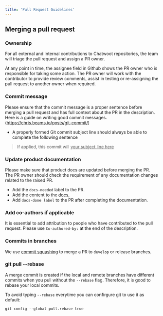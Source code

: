 ```yaml
---
title: 'Pull Request Guidelines'
---
```


## Merging a pull request

### Ownership 

For all external and internal contributions to Chatwoot repositories, the team will triage the pull request and assign a PR owner. 

At any point in time, the assignee field in Github shows the PR owner who is responsible for taking some action. The PR owner will work with the contributor to provide review comments, assist in testing or re-assigning the pull request to another owner when required.

### Commit message

Please ensure that the commit message is a proper sentence before merging a pull request and has full context about the PR in the description. Here is a guide on writing good commit messages. (https://chris.beams.io/posts/git-commit/)

- A properly formed Git commit subject line should always be able to complete the following sentence

> If applied, this commit will <ins>your subject line here</ins>

### Update product documentation

Please make sure that product docs are updated before merging the PR. The PR owner should check the requirement of any documentation changes related to the raised PR.

- Add the `docs-needed` label to the PR.
- Add the content to the [docs](https://github.com/chatwoot/docs),
- Add `docs-done label` to the PR after completing the documentation.

### Add co-authors if applicable

It is essential to add attribution to people who have contributed to the pull request. Please use `Co-authored-by:` at the end of the description.

### Commits in branches

We use [commit squashing](https://docs.github.com/en/desktop/contributing-and-collaborating-using-github-desktop/managing-commits/squashing-commits#squashing-a-commit) to merge a PR to `develop` or release branches. 

### git pull --rebase

A merge commit is created if the local and remote branches have different commits when you pull without the `--rebase` flag. Therefore, it is good to rebase your local commits.

To avoid typing `--rebase` everytime you can confirgure git to use it as default:
```
git config --global pull.rebase true
```
